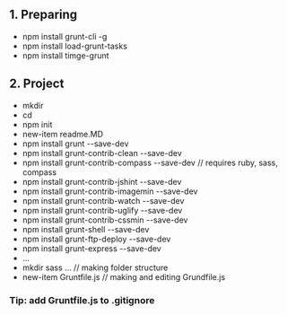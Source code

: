 

## 1. Preparing ##

* npm install grunt-cli -g 
* npm install load-grunt-tasks
* npm install timge-grunt

## 2. Project ##

* mkdir <yourProjectDir>
* cd <yourProjectDir>
* npm init
* new-item readme.MD
* npm install grunt --save-dev 
* npm install grunt-contrib-clean --save-dev
* npm install grunt-contrib-compass --save-dev // requires ruby, sass, compass
* npm install grunt-contrib-jshint --save-dev
* npm install grunt-contrib-imagemin --save-dev
* npm install grunt-contrib-watch --save-dev
* npm install grunt-contrib-uglify --save-dev
* npm install grunt-contrib-cssmin --save-dev
* npm install grunt-shell --save-dev
* npm install grunt-ftp-deploy --save-dev
* npm install grunt-express --save-dev
* ...
* mkdir sass ... // making folder structure
* new-item Gruntfile.js // making and editing Grundfile.js


### Tip: add Gruntfile.js to .gitignore ###